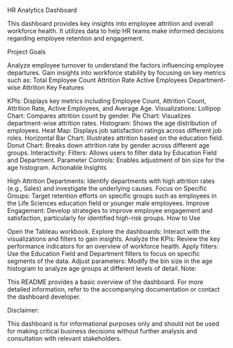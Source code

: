 HR Analytics Dashboard

This dashboard provides key insights into employee attrition and overall workforce health. It utilizes data to help HR teams make informed decisions regarding employee retention and engagement.

Project Goals

Analyze employee turnover to understand the factors influencing employee departures.
Gain insights into workforce stability by focusing on key metrics such as:
Total Employee Count
Attrition Rate
Active Employees
Department-wise Attrition
Key Features

KPIs: Displays key metrics including Employee Count, Attrition Count, Attrition Rate, Active Employees, and Average Age.
Visualizations:
Lollipop Chart: Compares attrition count by gender.
Pie Chart: Visualizes department-wise attrition rates.
Histogram: Shows the age distribution of employees.
Heat Map: Displays job satisfaction ratings across different job roles.
Horizontal Bar Chart: Illustrates attrition based on the education field.
Donut Chart: Breaks down attrition rate by gender across different age groups.
Interactivity:
Filters: Allows users to filter data by Education Field and Department.
Parameter Controls: Enables adjustment of bin size for the age histogram.
Actionable Insights

High Attrition Departments: Identify departments with high attrition rates (e.g., Sales) and investigate the underlying causes.
Focus on Specific Groups: Target retention efforts on specific groups such as employees in the Life Sciences education field or younger male employees.
Improve Engagement: Develop strategies to improve employee engagement and satisfaction, particularly for identified high-risk groups.
How to Use

Open the Tableau workbook.
Explore the dashboards: Interact with the visualizations and filters to gain insights.
Analyze the KPIs: Review the key performance indicators for an overview of workforce health.
Apply filters: Use the Education Field and Department filters to focus on specific segments of the data.
Adjust parameters: Modify the bin size in the age histogram to analyze age groups at different levels of detail.
Note:

This README provides a basic overview of the dashboard. For more detailed information, refer to the accompanying documentation or contact the dashboard developer.

Disclaimer:

This dashboard is for informational purposes only and should not be used for making critical business decisions without further analysis and consultation with relevant stakeholders.